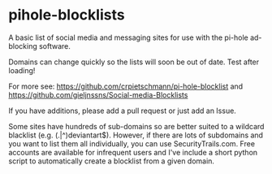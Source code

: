 # pihole-blocklists

A basic list of social media and messaging sites for use with the pi-hole ad-blocking software. 

Domains can change quickly so the lists will soon be out of date. Test after loading!

For more see: https://github.com/crpietschmann/pi-hole-blocklist and https://github.com/gieljnssns/Social-media-Blocklists

If you have additions, please add a pull request or just add an Issue.

Some sites have hundreds of sub-domains so are better suited to a wildcard blacklist (e.g. (\.|^)deviantart$). However, if there are lots of subdomains and you want to list them all individually, you can use SecurityTrails.com. Free accounts are available for infrequent users and I've include a short python script to automatically create a blocklist from a given domain.
